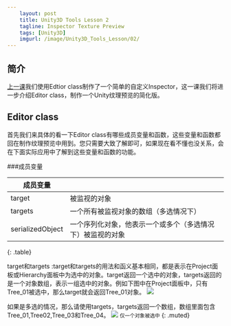 ```yaml
---
    layout: post
    title: Unity3D Tools Lesson 2
    tagline: Inspector Texture Preview
    tags: [Unity3D]
    imgurl: /image/Unity3D_Tools_Lesson/02/
---
```

## 简介

[上一课][1]我们使用Edtior class制作了一个简单的自定义Inspector，这一课我们将进一步介绍Editor class，制作一个Unity纹理预览的简化版。
<!-- Insert image Compare Untiy's and Ours -->

## Editor class
首先我们来具体的看一下Editor class有哪些成员变量和函数，这些变量和函数都回在制作纹理预览中用到。您只需要大致了解即可，如果现在看不懂也没关系，会在下面实际应用中了解到这些变量和函数的功能。

###成员变量 

成员变量          |  												  |
-----------------|----------------------------------------------------|
target           | 被监视的对象										  |
targets          |一个所有被监视对象的数组（多选情况下） 				  |
serializedObject |一个序列化对象，他表示一个或多个（多选情况下）被监视的对象 |
{: .table}

target和targets
:target和targets的用法和函义基本相同，都是表示在Project面板或Hierarchy面板中为选中的对象。target返回一个选中的对象，targets返回的是一个对象数组，表示一组选中的对象。例如下图中在Project面板中，只有Tree_01被选中，那么target就会返回Tree_01对象。
![]({{page.imgurl}}target.png)
<!------------------说清楚如果对象没有被Inspector的话，target是不会得到结果的---------------->
如果是多选的情况，那么请使用targets，targets返回一个数组，数组里面包含Tree_01,Tree02,Tree_03和Tree_04。
![]({{page.imgurl}}targets.png)
<small>仅一个对象被选中</small> {: .muted}


<!-- link reference below-->
[1]: #